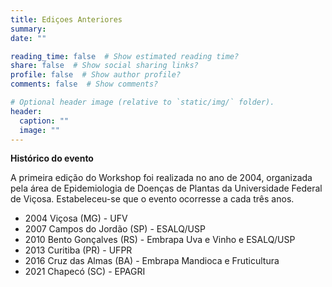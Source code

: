 ```yaml
---
title: Ediçoes Anteriores
summary: 
date: ""

reading_time: false  # Show estimated reading time?
share: false  # Show social sharing links?
profile: false  # Show author profile?
comments: false  # Show comments?

# Optional header image (relative to `static/img/` folder).
header:
  caption: ""
  image: ""
---
```


**Histórico do evento**

A primeira edição do Workshop foi realizada no ano de 2004, organizada pela área de Epidemiologia de Doenças de Plantas da Universidade Federal de Viçosa. Estabeleceu-se que o evento ocorresse a cada três anos.

- 2004 Viçosa (MG) - UFV
- 2007 Campos do Jordão (SP) - ESALQ/USP
- 2010 Bento Gonçalves (RS) - Embrapa Uva e Vinho e ESALQ/USP
- 2013 Curitiba (PR) - UFPR 
- 2016 Cruz das Almas (BA) - Embrapa Mandioca e Fruticultura
- 2021 Chapecó (SC) - EPAGRI


